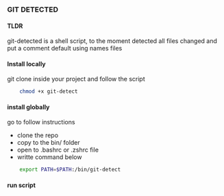 ### GIT DETECTED

#### TLDR

git-detected is a shell script, to the moment detected all files changed and put a comment default using names files

#### Install locally

git clone inside your project and follow the script

```bash
    chmod +x git-detect
```

#### install globally

go to follow instructions

- clone the repo
- copy to the bin/ folder
- open to .bashrc or .zshrc file
- writte command below
```bash
    export PATH=$PATH:/bin/git-detect
``` 

#### run script 
